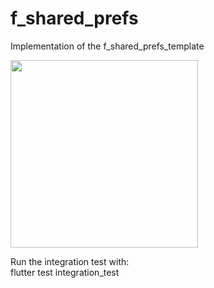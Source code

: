 # f_shared_prefs

Implementation of the f_shared_prefs_template

<img src="https://user-images.githubusercontent.com/4458129/178773695-b5a7aa7d-fce4-4e72-952a-384c0f6ce924.gif" width="300" />

Run the integration test with:  
flutter test integration_test
